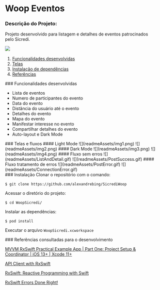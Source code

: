 # Woop Eventos

### Descrição do Projeto:

Projeto desenvolvido para listagem e detalhes de eventos patrocinados pelo Sicredi.

![](https://img.shields.io/badge/ios-14.1-gray)

1. [Funcionalidades desenvolvidas](#funcionalidades)
2. [Telas](#telas)
3. [Instalação de dependências](#instalacao)
4. [Referências](#referencias)

<div id="funcionalidades">
### Funcionalidades desenvolvidas

- Lista de eventos
- Numero de participantes do evento
- Data do evento
- Distância do usuário até o evento
- Detalhes do evento
- Mapa do evento
- Manifestar interesse no evento
- Compartilhar detalhes do evento
- Auto-layout e Dark Mode


<div id="telas">
### Telas e fluxos
#### Light Mode
![](readmeAssets/img1.png)
![](readmeAssets/img2.png)
#### Dark Mode
![](readmeAssets/img3.png)
![](readmeAssets/img4.png)
#### Fluxo sem erros
![](readmeAssets/ListAndDetail.gif)
![](readmeAssets/PostSuccess.gif)
#### Fluxo tratamento de erros
![](readmeAssets/PostError.gif)
![](readmeAssets/ConnectionError.gif)




<div id="instalacao">
### Instalação
Clonar o repositório com o comando:

```
$ git clone https://github.com/alexandrebing/SicrediWoop
```

Acessar o diretório do projeto:

```
$ cd WoopSicredi/
```


Instalar as dependências:

```
$ pod install
```

Executar o arquivo `WoopSicredi.xcworkspace`


<div id="referencias">
### Referências consultadas para o desenvolvimento

[MVVM RxSwift Practical Example App | Part One: Project Setup & Coordinator | iOS 13+ | Xcode 11+](https://www.youtube.com/watch?v=Dentp0JUbyI)

[API Client with RxSwift](https://medium.com/eonfluxor/api-client-with-rxswift-fe241196d124)

[RxSwift: Reactive Programming with Swift](https://www.raywenderlich.com/books/rxswift-reactive-programming-with-swift/v4.0)

[RxSwift Errors Done Right!](https://medium.com/@hello_84886/rxswift-errors-done-right-5284f4d7c063)